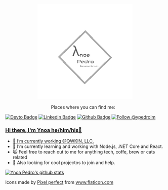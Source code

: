 </p>
<p align='center'>
  <img src="./logo/logo.png" width="300" height="300">
</p>
<p align='center'>
<a> Places where you can find me: </a>&nbsp;&nbsp;
 
[![Devto Badge](https://img.shields.io/badge/-ypedroo-black?style=flat-square&logo=Dev.to&logoColor=white&link=https://dev.to/ypedroo/)](https://dev.to/ypedroo/)
[![Linkedin Badge](https://img.shields.io/badge/-LinkedIn-blue?style=flat-square&logo=Linkedin&logoColor=white&link=https://www.linkedin.com/in/ynoapedro)](https://www.linkedin.com/in/ynoapedro)
[![Github Badge](https://img.shields.io/github/followers/ypedroo?style=social)](https://github.com/ypedroo/)
<a href="https://twitter.com/intent/follow?screen_name=ypedrolm"><img src="https://img.shields.io/twitter/follow/ypedrolm.svg?label=Follow%20@ypedrolm" alt="Follow @ypedrolm"></img>

### Hi there, I'm Ynoa he/him/his:panda_face:

- 🔭 I’m currently working @[QWKIN, LLC.](https://qwkin.com/)
- 🌱 I’m currently learning and working with Node.js, .NET Core and React.
- :scream_cat: Feel free to reach out to me for anything tech, coffe, brew or cats related 
- :dancers: Also looking for cool projectos to join and help.

[![Ynoa Pedro's github stats](https://github-readme-stats.vercel.app/api?username=ypedroo)](https://github.com/anuraghazra/github-readme-stats)

Icons made by <a href="https://www.flaticon.com/authors/pixel-perfect" title="Pixel perfect">Pixel perfect</a> from <a href="https://www.flaticon.com/" title="Flaticon"> www.flaticon.com</a>
